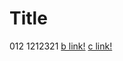 # Title
 012 1212321
[b link!](https://youtu.be/bqKBIgol3kM)
[c link!](https://www.youtube.com/watch?v=3JBKp0YbSEc)
